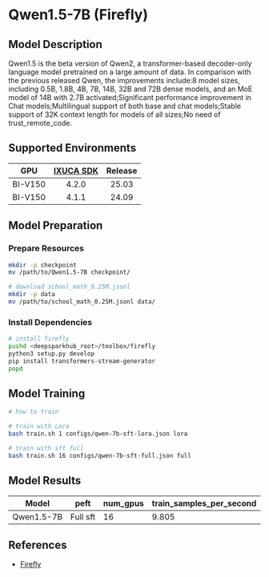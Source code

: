 # Qwen1.5-7B (Firefly)

## Model Description

Qwen1.5 is the beta version of Qwen2, a transformer-based decoder-only language model pretrained on a large amount of
data. In comparison with the previous released Qwen, the improvements include:8 model sizes, including 0.5B, 1.8B, 4B,
7B, 14B, 32B and 72B dense models, and an MoE model of 14B with 2.7B activated;Significant performance improvement in
Chat models;Multilingual support of both base and chat models;Stable support of 32K context length for models of all
sizes;No need of trust_remote_code.

## Supported Environments

| GPU    | [IXUCA SDK](https://gitee.com/deep-spark/deepspark#%E5%A4%A9%E6%95%B0%E6%99%BA%E7%AE%97%E8%BD%AF%E4%BB%B6%E6%A0%88-ixuca) | Release |
| :----: | :----: | :----: |
| BI-V150 | 4.2.0     |  25.03  |
| BI-V150 | 4.1.1     |  24.09  |

## Model Preparation

### Prepare Resources

```sh
mkdir -p checkpoint
mv /path/to/Qwen1.5-7B checkpoint/

# download school_math_0.25M.jsonl
mkdir -p data
mv /path/to/school_math_0.25M.jsonl data/
```

### Install Dependencies

```sh
# install firefly
pushd <deepsparkhub_root>/toolbox/firefly
python3 setup.py develop
pip install transformers-stream-generator
popd
```

## Model Training

```sh
# how to train

# train with Lora
bash train.sh 1 configs/qwen-7b-sft-lora.json lora

# train with sft full
bash train.sh 16 configs/qwen-7b-sft-full.json full
```

## Model Results

| Model      | peft     | num_gpus | train_samples_per_second |
|------------|----------|----------|--------------------------|
| Qwen1.5-7B | Full sft | 16       | 9.805                    |

## References

- [Firefly](https://github.com/yangjianxin1/Firefly)
